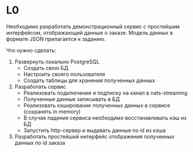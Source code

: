 # L0
Необходимо разработать демонстрационный сервис с простейшим интерфейсом, отображающий данные о заказе. Модель данных в формате JSON прилагается к заданию.	<br>
				
Что нужно сделать:<br>
1. Развернуть локально PostgreSQL<br>
   - Создать свою БД<br>
   - Настроить своего пользователя<br>
   - Создать таблицы для хранения полученных данных<br>
2. Разработать сервис<br>
   - Реализовать подключение и подписку на канал в nats-streaming<br>
   - Полученные данные записывать в БД<br>
   - Реализовать кэширование полученных данных в сервисе (сохранять in memory)<br>
   - В случае падения сервиса необходимо восстанавливать кэш из БД<br>
   - Запустить http-сервер и выдавать данные по id из кэша<br>
3. Разработать простейший интерфейс отображения полученных данных по id заказа<br>

